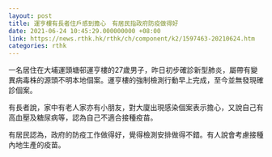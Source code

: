 ```yaml
---
layout: post
title: 運亨樓有長者住戶感到擔心　有居民指政府防疫做得好
date: 2021-06-24 10:45:29.000000000 +08:00
link: https://news.rthk.hk/rthk/ch/component/k2/1597463-20210624.htm
categories: rthk
---
```


一名居住在大埔運頭塘邨運亨樓的27歲男子，昨日初步確診新型肺炎，屬帶有變異病毒株的源頭不明本地個案。運亨樓的強制檢測行動早上完成，至今並無發現確診個案。

有長者說，家中有老人家亦有小朋友，對大廈出現感染個案表示擔心，又說自己有高血壓及糖尿病等，認為自己不適合接種疫苗。

有居民認為，政府的防疫工作做得好，覺得檢測安排做得不錯。有人說會考慮接種內地生產的疫苗。
